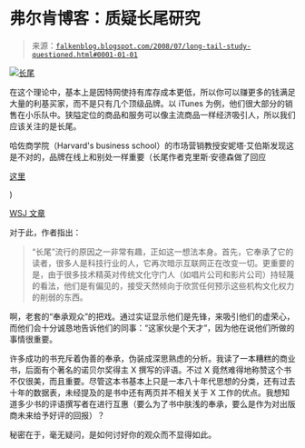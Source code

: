 <!--yml

分类: 未分类

日期: 2024-05-12 23:10:40

-->

# 弗尔肯博客：质疑长尾研究

> 来源：[`falkenblog.blogspot.com/2008/07/long-tail-study-questioned.html#0001-01-01`](http://falkenblog.blogspot.com/2008/07/long-tail-study-questioned.html#0001-01-01)

![](https://blogger.googleusercontent.com/img/b/R29vZ2xl/AVvXsEgRGOu5i96yTXZP3-25CpFStGCf8KpK5rZ3u5IzyPhVrgG_HhltnkmRNriYN4FdzCVR4RODTgeyMRNkV-aj6aj-Q2oI2c-S9lPv34XBXvrNWu3PkoFMR8trXloW2dzD_mIzQkzcIA/s1600-h/LONGTAIL.jpg)[长尾](http://www.thelongtail.com/)

在这个理论中，基本上是因特网使持有库存成本更低，所以你可以赚更多的钱满足大量的利基买家，而不是只有几个顶级品牌。以 iTunes 为例，他们很大部分的销售在小乐队中。狭隘定位的商品和服务可以像主流商品一样经济吸引人，所以我们应该关注的是长尾。

哈佐商学院（Harvard's business school）的市场营销教授安妮塔·艾伯斯发现这是不对的，品牌在线上和别处一样重要（长尾作者克里斯·安德森做了回应

[这里](http://www.longtail.com/the_long_tail/2008/06/excellent-hbr-p.html)

)

[WSJ 文章](http://online.wsj.com/article/SB121493784638920147.html)

对于此，作者指出：

> “长尾”流行的原因之一非常有趣，正如这一想法本身。首先，它奉承了它的读者，很多人是科技行业的人，它再次暗示互联网正在改变一切。更重要的是，由于很多技术精英对传统文化守门人（如唱片公司和影片公司）持轻蔑的看法，他们是有偏见的，接受天然倾向于欣赏任何预示这些机构文化权力的削弱的东西。

啊，老套的“奉承观众”的把戏。通过实证显示他们是先锋，来吸引他们的虚荣心，而他们会十分诚恳地告诉他们的同事：“这家伙是个天才”，因为他在说他们所做的事情很重要。

许多成功的书充斥着伪善的奉承，伪装成深思熟虑的分析。我读了一本糟糕的商业书，后面有个著名的诺贝尔奖得主 X 撰写的评语。不过 X 竟然难得地称赞这个书不仅很美，而且重要。尽管这本书基本上只是一本八十年代思想的分类，还有过去十年的数据表，未经提及的是书中还有两页并不相关关于 X 工作的优点。我想知道多少书的评语撰写者在进行互惠（要么为了书中肤浅的奉承，要么是作为对出版商未来给予好评的回报）？

秘密在于，毫无疑问，是如何讨好你的观众而不显得如此。

